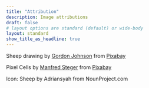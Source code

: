 ```yaml
---
title: "Attribution"
description: Image attributions
draft: false
# layout options are standard (default) or wide-body
layout: standard
show_title_as_headline: true
---
```


Sheep drawing by <a href="https://pixabay.com/users/gdj-1086657/?utm_source=link-attribution&amp;utm_medium=referral&amp;utm_campaign=image&amp;utm_content=5202493">Gordon Johnson</a> from <a href="https://pixabay.com/?utm_source=link-attribution&amp;utm_medium=referral&amp;utm_campaign=image&amp;utm_content=5202493">Pixabay</a>

Pixel Cells by <a href="https://pixabay.com/users/manfredsteger-1848497/?utm_source=link-attribution&amp;utm_medium=referral&amp;utm_campaign=image&amp;utm_content=6230199">Manfred Steger</a> from <a href="https://pixabay.com/?utm_source=link-attribution&amp;utm_medium=referral&amp;utm_campaign=image&amp;utm_content=6230199">Pixabay</a>

Icon: Sheep by Adriansyah from NounProject.com

